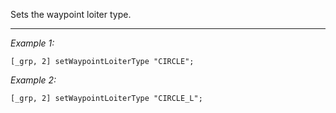 Sets the waypoint loiter type.


---
*Example 1:*
```sqf
[_grp, 2] setWaypointLoiterType "CIRCLE";
```

*Example 2:*
```sqf
[_grp, 2] setWaypointLoiterType "CIRCLE_L";
```